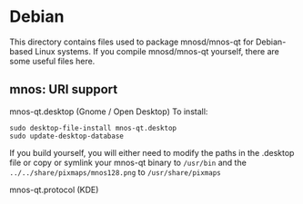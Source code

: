 
Debian
====================
This directory contains files used to package mnosd/mnos-qt
for Debian-based Linux systems. If you compile mnosd/mnos-qt yourself, there are some useful files here.

## mnos: URI support ##


mnos-qt.desktop  (Gnome / Open Desktop)
To install:

	sudo desktop-file-install mnos-qt.desktop
	sudo update-desktop-database

If you build yourself, you will either need to modify the paths in
the .desktop file or copy or symlink your mnos-qt binary to `/usr/bin`
and the `../../share/pixmaps/mnos128.png` to `/usr/share/pixmaps`

mnos-qt.protocol (KDE)

